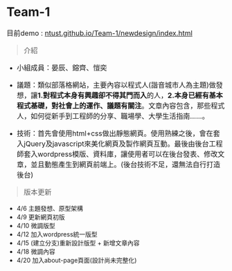 # Team-1

<style>
	p{font-size:16px};

</style>

目前demo : [ntust.github.io/Team-1/newdesign/index.html](http://ntust.github.io/Team-1/newdesign/index.html)

> 介紹

* 小組成員：晏辰、鎔齊、愷奕

* 議題：類似部落格網站，主要內容以程式人(諧音城市人為主題)做發想，讓**1.對程式本身有興趣卻不得其門而入**的人，**2.本身已經有基本程式基礎，對社會上的運作、議題有關注**。文章內容包含，那些程式人，如何從新手到工程師的分享、職場學、大學生活指南......。

* 技術：首先會使用html+css做出靜態網頁。使用熟練之後，會在套入jQuery及javascript來美化網頁及製作網頁互動。最後由後台工程師套入wordpress模版、資料庫，讓使用者可以在後台發表、修改文章，並且動態產生到網頁前端上。(後台技術不足，還無法自行打造後台)


> 版本更新

* 4/6 主題發想、原型架構
* 4/9 更新網頁初版
* 4/10 微調版型
* 4/12 加入wordpress統一版型
* 4/15 (建立分支)重新設計版型 + 新增文章內容
* 4/18 微調內容
* 4/20 加入about-page頁面(設計尚未完整化) 

